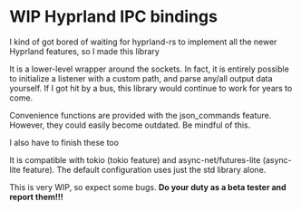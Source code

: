 # WIP Hyprland IPC bindings

I kind of got bored of waiting for hyprland-rs to implement all the newer Hyprland features, so I made this library

It is a lower-level wrapper around the sockets. In fact, it is entirely possible to initialize a listener with a custom path, and parse any/all output data yourself. If I got hit by a bus, this library would continue to work for years to come.

Convenience functions are provided with the json_commands feature. However, they could easily become outdated. Be mindful of this.

I also have to finish these too

It is compatible with tokio (tokio feature) and async-net/futures-lite (async-lite feature). The default configuration uses just the std library alone.

This is very WIP, so expect some bugs. **Do your duty as a beta tester and report them!!!**

